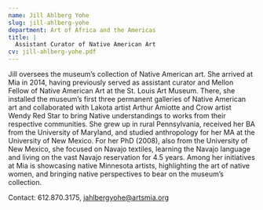 ```yaml
---
name: Jill Ahlberg Yohe
slug: jill-ahlberg-yohe
department: Art of Africa and the Americas
title: |
  Assistant Curator of Native American Art
cv: jill-ahlberg-yohe.pdf
---
```


Jill oversees the museum’s collection of Native American art. She arrived at Mia in 2014, having previously served as assistant curator and Mellon Fellow of Native American Art at the St. Louis Art Museum. There, she installed the museum’s first three permanent galleries of Native American art and collaborated with Lakota artist Arthur Amiotte and Crow artist Wendy Red Star to bring Native understandings to works from their respective communities. She grew up in rural Pennsylvania, received her BA from the University of Maryland, and studied anthropology for her MA at the University of New Mexico. For her PhD (2008), also from the University of New Mexico, she focused on Navajo textiles, learning the Navajo language and living on the vast Navajo reservation for 4.5 years. Among her initiatives at Mia is showcasing native Minnesota artists, highlighting the art of native women, and bringing native perspectives to bear on the museum’s collection.

Contact: 612.870.3175, [jahlbergyohe@artsmia.org](mailto:jahlbergyohe@artsmia.org)
